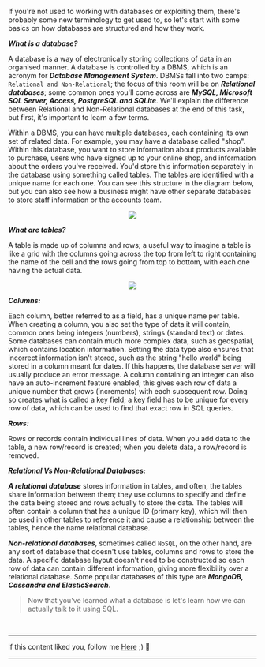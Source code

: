 If you're not used to working with databases or exploiting them, there's probably some new terminology to get used to, so let's start with some basics on how databases are structured and how they work.


***What is a database?***

A database is a way of electronically storing collections of data in an organised manner. A database is controlled by a DBMS, which is an acronym for  ***Database Management System***. DBMSs fall into two camps: ```Relational and Non-Relational```; the focus of this room will be on ***Relational databases***; some common ones you'll come across are ***MySQL, Microsoft SQL Server, Access, PostgreSQL and SQLite***. We'll explain the difference between Relational and Non-Relational databases at the end of this task, but first, it's important to learn a few terms.

Within a DBMS, you can have multiple databases, each containing its own set of related data. For example, you may have a database called "shop". Within this database, you want to store information about products available to purchase, users who have signed up to your online shop, and information about the orders you've received. You'd store this information separately in the database using something called tables. The tables are identified with a unique name for each one. You can see this structure in the diagram below, but you can also see how a business might have other separate databases to store staff information or the accounts team.


<p align="center">
<img src="https://github.com/4bo4yman/Web-Application-Penetration-Testing/assets/156849852/a57a8ff0-df6f-49f2-8011-b7a3eff4754a " >
</p> 


***What are tables?***

A table is made up of columns and rows; a useful way to imagine a table is like a grid with the columns going across the top from left to right containing the name of the cell and the rows going from top to bottom, with each one having the actual data.


<p align="center">
<img src="https://github.com/4bo4yman/Web-Application-Penetration-Testing/assets/156849852/7cd6176b-8322-4b03-9692-21d4b6a6f323 " >
</p> 


***Columns:***

Each column, better referred to as a field, has a unique name per table. When creating a column, you also set the type of data it will contain, common ones being integers (numbers), strings (standard text) or dates. Some databases can contain much more complex data, such as geospatial, which contains location information. Setting the data type also ensures that incorrect information isn't stored, such as the string "hello world" being stored in a column meant for dates. If this happens, the database server will usually produce an error message. A column containing an integer can also have an auto-increment feature enabled; this gives each row of data a unique number that grows (increments) with each subsequent row. Doing so creates what is called a key field; a key field has to be unique for every row of data, which can be used to find that exact row in SQL queries.


***Rows:***

Rows or records contain individual lines of data. When you add data to the table, a new row/record is created; when you delete data, a row/record is removed.



***Relational Vs Non-Relational Databases:***

***A relational database*** stores information in tables, and often, the tables share information between them; they use columns to specify and define the data being stored and rows actually to store the data. The tables will often contain a column that has a unique ID (primary key), which will then be used in other tables to reference it and cause a relationship between the tables, hence the name relational database.


***Non-relational databases***, sometimes called ```NoSQL```, on the other hand, are any sort of database that doesn't use tables, columns and rows to store the data. A specific database layout doesn't need to be constructed so each row of data can contain different information, giving more flexibility over a relational database.  Some popular databases of this type are ***MongoDB, Cassandra and ElasticSearch***.


> Now that you've learned what a database is let's learn how we can actually talk to it using SQL.

<br>

******
if this content liked you, follow me [Here](https://github.com/4bo4yman) ;) :tada:
*****
